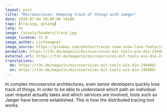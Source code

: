 ```yaml
---
layout: post
title: "Microservices: Keeping track of things with Jaeger"
date: 2020-07-04 20:00:00 +0100
tags: [tracing, golang]
lang: en
image: /assets/headers/trace.jpg
image_license: CC-0
image_author: Lichtmagnet
image_source: https://pixabay.com/photos/traces-snow-snow-lane-footprints-69808/
permalink: https://t3n.de/magazin/microservices-mit-tools-wie-die-249408/
external_url: https://t3n.de/magazin/microservices-mit-tools-wie-die-249408/
translations:
  de: https://t3n.de/magazin/microservices-mit-tools-wie-die-249408/
  en: https://t3n.de/magazin/microservices-mit-tools-wie-die-249408/
---
```


In complex microservice architectures, even senior developers quickly lose track of things. In order to be able to understand which path an individual user request actually takes and which services are involved, tools such as Jaeger have become established. This is how the distributed tracing tool works.